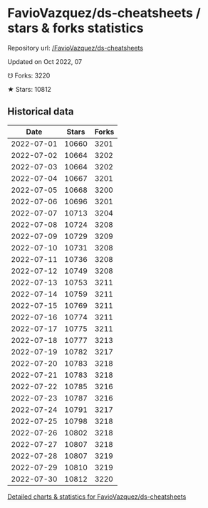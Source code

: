 # FavioVazquez/ds-cheatsheets / stars & forks statistics

Repository url: [/FavioVazquez/ds-cheatsheets](https://github.com/FavioVazquez/ds-cheatsheets)

Updated on Oct 2022, 07

☋ Forks: 3220

★ Stars: 10812

## Historical data
| Date | Stars | Forks |
|------|-------|-------|
| 2022-07-01 | 10660 | 3201 | 
| 2022-07-02 | 10664 | 3202 | 
| 2022-07-03 | 10664 | 3202 | 
| 2022-07-04 | 10667 | 3201 | 
| 2022-07-05 | 10668 | 3200 | 
| 2022-07-06 | 10696 | 3201 | 
| 2022-07-07 | 10713 | 3204 | 
| 2022-07-08 | 10724 | 3208 | 
| 2022-07-09 | 10729 | 3209 | 
| 2022-07-10 | 10731 | 3208 | 
| 2022-07-11 | 10736 | 3208 | 
| 2022-07-12 | 10749 | 3208 | 
| 2022-07-13 | 10753 | 3211 | 
| 2022-07-14 | 10759 | 3211 | 
| 2022-07-15 | 10769 | 3211 | 
| 2022-07-16 | 10774 | 3211 | 
| 2022-07-17 | 10775 | 3211 | 
| 2022-07-18 | 10777 | 3213 | 
| 2022-07-19 | 10782 | 3217 | 
| 2022-07-20 | 10783 | 3218 | 
| 2022-07-21 | 10783 | 3218 | 
| 2022-07-22 | 10785 | 3216 | 
| 2022-07-23 | 10787 | 3216 | 
| 2022-07-24 | 10791 | 3217 | 
| 2022-07-25 | 10798 | 3218 | 
| 2022-07-26 | 10802 | 3218 | 
| 2022-07-27 | 10807 | 3218 | 
| 2022-07-28 | 10807 | 3219 | 
| 2022-07-29 | 10810 | 3219 | 
| 2022-07-30 | 10812 | 3220 | 


[Detailed charts & statistics for FavioVazquez/ds-cheatsheets](https://reviewgithub.com/rep/FavioVazquez/ds-cheatsheets)
